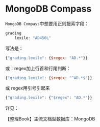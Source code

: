 # MongoDB Compass

`MongoDB Compass`中想要用正则搜索字段：

```js
grading
    lexile: "AD450L"
```

写法是：

```js
{"grading.lexile": {$regex: "AD.*"}}
```

或：regex加上行首和行尾判断：

```js
{"grading.lexile": {$regex: "^AD.*$"}}
```

或 regex用引号引起来

```js
{"grading.lexile": {"$regex": "AD.*"}}
```

详见：

【整理Book】主流文档型数据库：MongoDB
